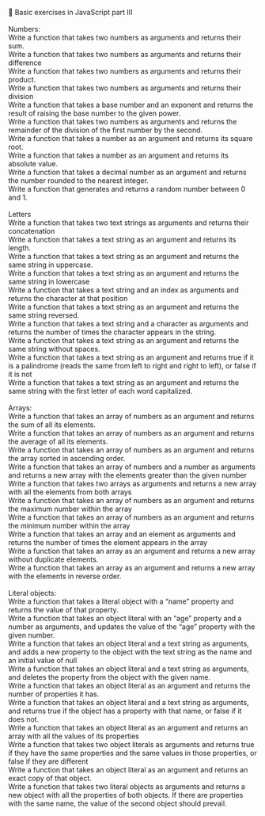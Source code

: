 🎠 Basic exercises in JavaScript part III<br><br>
Numbers:<br>
Write a function that takes two numbers as arguments and returns their sum.<br>
Write a function that takes two numbers as arguments and returns their difference<br>
Write a function that takes two numbers as arguments and returns their product.<br>
Write a function that takes two numbers as arguments and returns their division<br>
Write a function that takes a base number and an exponent and returns the result of raising the base number to the given power.<br>
Write a function that takes two numbers as arguments and returns the remainder of the division of the first number by the second.<br>
Write a function that takes a number as an argument and returns its square root.<br>
Write a function that takes a number as an argument and returns its absolute value.<br>
Write a function that takes a decimal number as an argument and returns the number rounded to the nearest integer.<br>
Write a function that generates and returns a random number between 0 and 1.<br><br>
Letters<br>
Write a function that takes two text strings as arguments and returns their concatenation<br>
Write a function that takes a text string as an argument and returns its length.<br>
Write a function that takes a text string as an argument and returns the same string in uppercase.<br>
Write a function that takes a text string as an argument and returns the same string in lowercase<br>
Write a function that takes a text string and an index as arguments and returns the character at that position<br>
Write a function that takes a text string as an argument and returns the same string reversed.<br>
Write a function that takes a text string and a character as arguments and returns the number of times the character appears in the string.<br>
Write a function that takes a text string as an argument and returns the same string without spaces.<br>
Write a function that takes a text string as an argument and returns true if it is a palindrome (reads the same from left to right and right to left), or false if it is not<br>
Write a function that takes a text string as an argument and returns the same string with the first letter of each word capitalized.<br><br>
Arrays:<br>
Write a function that takes an array of numbers as an argument and returns the sum of all its elements.<br>
Write a function that takes an array of numbers as an argument and returns the average of all its elements.<br>
Write a function that takes an array of numbers as an argument and returns the array sorted in ascending order.<br>
Write a function that takes an array of numbers and a number as arguments and returns a new array with the elements greater than the given number<br>
Write a function that takes two arrays as arguments and returns a new array with all the elements from both arrays<br>
Write a function that takes an array of numbers as an argument and returns the maximum number within the array<br>
Write a function that takes an array of numbers as an argument and returns the minimum number within the array<br>
Write a function that takes an array and an element as arguments and returns the number of times the element appears in the array<br>
Write a function that takes an array as an argument and returns a new array without duplicate elements.<br>
Write a function that takes an array as an argument and returns a new array with the elements in reverse order.<br><br>
Literal objects:<br>
Write a function that takes a literal object with a “name” property and returns the value of that property.<br>
Write a function that takes an object literal with an “age” property and a number as arguments, and updates the value of the “age” property with the given number.<br>
Write a function that takes an object literal and a text string as arguments, and adds a new property to the object with the text string as the name and an initial value of null<br>
Write a function that takes an object literal and a text string as arguments, and deletes the property from the object with the given name.<br>
Write a function that takes an object literal as an argument and returns the number of properties it has.<br>
Write a function that takes an object literal and a text string as arguments, and returns true if the object has a property with that name, or false if it does not.<br>
Write a function that takes an object literal as an argument and returns an array with all the values of its properties<br>
Write a function that takes two object literals as arguments and returns true if they have the same properties and the same values in those properties, or false if they are different<br>
Write a function that takes an object literal as an argument and returns an exact copy of that object.<br>
Write a function that takes two literal objects as arguments and returns a new object with all the properties of both objects. If there are properties with the same name, the value of the second object should prevail.<br><br>
